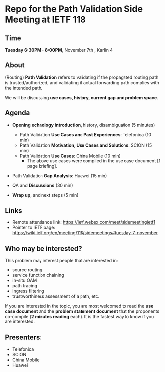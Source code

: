 # Repo for the Path Validation Side Meeting at IETF 118

## Time 

**Tuesday 6:30PM - 8:00PM**, November 7th , Karlin 4

## About

(Routing) **Path Validation** refers to validating if the propagated routing path is trusted/authorized, and validating if actual forwarding path complies with the intended path. 

We will be discussing **use cases, history, current gap and problem space**.  

## Agenda

- **Opening echnology introduction**, history, disambiguation (5 minutes)
  - Path Validation **Use Cases and Past Experiences**: Telefonica (10 min)
  - Path Validation **Motivation, Use Cases and Solutions**: SCION (15 min)
  - Path Validation **Use Cases**: China Mobile (10 min)
    - The above use cases were compiled in the use case document [1 page briefing].
- Path Validation **Gap Analysis**: Huawei (15 min)


- QA and **Discussions** (30 min)
- **Wrap up**, and next steps (5 min)

## Links

- Remote attendance link: https://ietf.webex.com/meet/sidemeetingietf1
- Pointer to IETF page: https://wiki.ietf.org/en/meeting/118/sidemeetings#tuesday-7-november

## Who may be interested?

This problem may interest people that are interested in: 
- source routing
- service function chaining
- in-situ OAM
- path tracing
- ingress filtering
- trustworthiness assessment of a path, etc. 

If you are interested in the topic, you are most welcomed to read the **use case document** and the **problem statement document** that the proponents co-compile (**2 minutes reading** each). It is the fastest way to know if you are interested. 

## Presenters: 

- Telefonica
- SCION
- China Mobile 
- Huawei